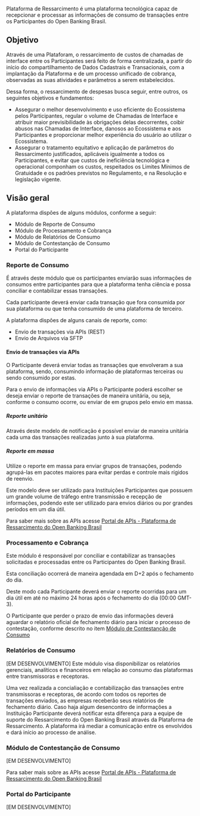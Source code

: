 Plataforma de Ressarcimento é uma plataforma tecnológica capaz de recepcionar e processar as informações de consumo de transações entre os Participantes do Open Banking Brasil.

## Objetivo

Através de uma Plataforam, o ressarcimento de custos de chamadas de interface entre os Participantes será feito de forma centralizada, a partir do início do compartilhamento de Dados Cadastrais e Transacionais, com a implantação da Plataforma e de um processo unificado de cobrança, observadas as suas atividades e parâmetros a serem estabelecidos.

Dessa forma, o ressarcimento de despesas busca seguir, entre outros, os seguintes objetivos e fundamentos:

 - Assegurar o melhor desenvolvimento e uso eficiente do Ecossistema pelos Participantes, regular o volume de Chamadas de Interface e atribuir maior previsibilidade às obrigações delas decorrentes, coibir abusos nas Chamadas de Interface, danosos ao Ecossistema e aos Participantes e proporcionar melhor experiência do usuário ao utilizar o Ecossistema.
 - Assegurar o tratamento equitativo e aplicação de parâmetros do Ressarcimento justificados, aplicáveis igualmente a todos os Participantes, e evitar que custos de ineficiência tecnológica e operacional componham os custos, respeitados os Limites Mínimos de Gratuidade e os padrões previstos no Regulamento, e na Resolução e legislação vigente.

## Visão geral

A plataforma dispões de alguns módulos, conforme a seguir:

- Módulo de Reporte de Consumo
- Módulo de Processamento e Cobrança
- Módulo de Relatórios de Consumo
- Módulo de Contestanção de Consumo
- Portal do Participante

### Reporte de Consumo

É através deste módulo que os participantes enviarão suas informações de consumos entre participantes para que a plataforma tenha ciência e possa conciliar e contabilizar essas transações.

Cada participante deverá enviar cada transação que fora consumida por sua plataforma ou que tenha consumido de uma plataforma de terceiro.

A plataforma dispões de alguns canais de reporte, como:

- Envio de transações via APIs (REST)
- Envio de Arquivos via SFTP

#### Envio de transações via APIs
O Participante deverá enviar todas as transações que envolveram a sua plataforma, sendo, consumindo informação de plataformas terceiras ou sendo consumido por estas.

Para o envio de informações via APIs o Participante poderá escolher se deseja enviar o reporte de transações de maneira unitária, ou seja, conforme o consumo ocorre, ou enviar de em grupos pelo envio em massa.

##### Reporte unitário
Através deste modelo de notificação é possível enviar de maneira unitária cada uma das transações realizadas junto à sua plataforma.

##### Reporte em massa
Utilize o reporte em massa para enviar grupos de transações, podendo agrupá-las em pacotes maiores para evitar perdas e controle mais rígidos de reenvio.

Este modelo deve ser utilizado para Instituições Participantes que possuem um grande volume de tráfego entre transmissão e recepção de informações, podendo este ser utilizado para envios diários ou por grandes períodos em um dia útil.

Para saber mais sobre as APIs acesse [Portal de APIs - Plataforma de Ressarcimento do Open Banking Brasil](https://ressarcimento.opbkdev.smartfylabs.com/api-docs/)

### Processamento e Cobrança
Este módulo é responsável por conciliar e contabilizar as transações solicitadas e processadas entre os Participantes do Open Banking Brasil.

Esta conciliação ocorrerá de maneira agendada em D+2 após o fechamento do dia.

Deste modo cada Participante deverá enviar o reporte ocorridas para um dia útil em até no máximo 24 horas após o fechamento do dia (00:00 GMT-3).

O Participante que perder o prazo de envio das informações deverá aguardar o relatório oficial de fechamento diário para iniciar o processo de contestação, conforme descrito no item [Módulo de Contestanção de Consumo](#módulo-de-contestação-de-consumo)

### Relatórios de Consumo
[EM DESENVOLVIMENTO]
Este módulo visa disponibilizar os relatórios gerenciais, analíticos e financeiros em relação ao consumo das plataformas entre transmissoras e receptoras.

Uma vez realizada a concialiação e contabilização das transações entre transmissoras e receptoras, de acordo com todos os reportes de transações enviados, as empresas receberão seus relatórios de fechamento diário. Caso haja algum desencontro de informações a Instituição Participante deverá notificar esta diferença para a equipe de suporte do Ressarcimento do Open Banking Brasil através da Plataforma de Ressarcimento. A plataforma irá mediar a comunicação entre os envolvidos e dará início ao processo de análise.

### Módulo de Contestanção de Consumo
[EM DESENVOLVIMENTO]

Para saber mais sobre as APIs acesse [Portal de APIs - Plataforma de Ressarcimento do Open Banking Brasil](https://ressarcimento.opbkdev.smartfylabs.com/api-docs/)

### Portal do Participante
[EM DESENVOLVIMENTO]
